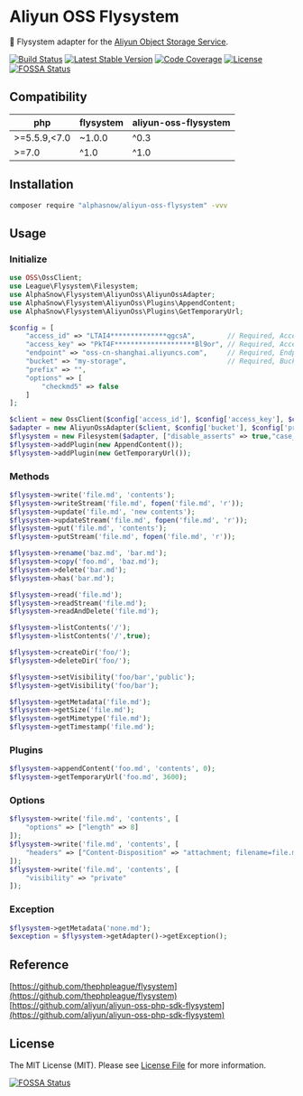 # Aliyun OSS Flysystem

💾 Flysystem adapter for the [Aliyun Object Storage Service](http://oss.aliyun.com).

[![Build Status](https://github.com/alphasnow/aliyun-oss-flysystem/workflows/CI/badge.svg)](https://github.com/alphasnow/aliyun-oss-flysystem/actions)
[![Latest Stable Version](https://poser.pugx.org/alphasnow/aliyun-oss-flysystem/v/stable)](https://packagist.org/packages/alphasnow/aliyun-oss-flysystem)
[![Code Coverage](https://scrutinizer-ci.com/g/alphasnow/aliyun-oss-flysystem/badges/coverage.png?b=master)](https://scrutinizer-ci.com/g/alphasnow/aliyun-oss-flysystem/?branch=master)
[![License](https://poser.pugx.org/alphasnow/aliyun-oss-flysystem/license)](https://packagist.org/packages/alphasnow/aliyun-oss-flysystem)
[![FOSSA Status](https://app.fossa.com/api/projects/git%2Bgithub.com%2Falphasnow%2Faliyun-oss-flysystem.svg?type=shield)](https://app.fossa.com/projects/git%2Bgithub.com%2Falphasnow%2Faliyun-oss-flysystem?ref=badge_shield)

## Compatibility

| **php**  | **flysystem**  |  **aliyun-oss-flysystem** |
|---|---|---|
|>=5.5.9,\<7.0| ~1.0.0  | ^0.3  |
|>=7.0| ^1.0 | ^1.0  |

## Installation

```bash
composer require "alphasnow/aliyun-oss-flysystem" -vvv
```

## Usage

### Initialize
```php
use OSS\OssClient;
use League\Flysystem\Filesystem;
use AlphaSnow\Flysystem\AliyunOss\AliyunOssAdapter;
use AlphaSnow\Flysystem\AliyunOss\Plugins\AppendContent;
use AlphaSnow\Flysystem\AliyunOss\Plugins\GetTemporaryUrl;

$config = [
    "access_id" => "LTAI4**************qgcsA",        // Required, AccessKey
    "access_key" => "PkT4F********************Bl9or", // Required, AccessKey Key Secret
    "endpoint" => "oss-cn-shanghai.aliyuncs.com",     // Required, Endpoint
    "bucket" => "my-storage",                         // Required, Bucket
    "prefix" => "",
    "options" => [
        "checkmd5" => false
    ]
];

$client = new OssClient($config['access_id'], $config['access_key'], $config['endpoint']);
$adapter = new AliyunOssAdapter($client, $config['bucket'], $config['prefix'], $config['options']);
$flysystem = new Filesystem($adapter, ["disable_asserts" => true,"case_sensitive" => true]);
$flysystem->addPlugin(new AppendContent());
$flysystem->addPlugin(new GetTemporaryUrl());
```

### Methods
```php
$flysystem->write('file.md', 'contents');
$flysystem->writeStream('file.md', fopen('file.md', 'r'));
$flysystem->update('file.md', 'new contents');
$flysystem->updateStream('file.md', fopen('file.md', 'r'));
$flysystem->put('file.md', 'contents');
$flysystem->putStream('file.md', fopen('file.md', 'r'));

$flysystem->rename('baz.md', 'bar.md');
$flysystem->copy('foo.md', 'baz.md');
$flysystem->delete('bar.md');
$flysystem->has('bar.md');

$flysystem->read('file.md');
$flysystem->readStream('file.md');
$flysystem->readAndDelete('file.md');

$flysystem->listContents('/');
$flysystem->listContents('/',true);

$flysystem->createDir('foo/');
$flysystem->deleteDir('foo/');

$flysystem->setVisibility('foo/bar','public');
$flysystem->getVisibility('foo/bar');

$flysystem->getMetadata('file.md');
$flysystem->getSize('file.md');
$flysystem->getMimetype('file.md');
$flysystem->getTimestamp('file.md');
```

### Plugins
```php
$flysystem->appendContent('foo.md', 'contents', 0);
$flysystem->getTemporaryUrl('foo.md', 3600);
```

### Options
```php
$flysystem->write('file.md', 'contents', [
    "options" => ["length" => 8]
]);
$flysystem->write('file.md', 'contents', [
    "headers" => ["Content-Disposition" => "attachment; filename=file.md"]
]);
$flysystem->write('file.md', 'contents', [
    "visibility" => "private"
]);
```

### Exception
```php
$flysystem->getMetadata('none.md');
$exception = $flysystem->getAdapter()->getException();
```

## Reference
[https://github.com/thephpleague/flysystem](https://github.com/thephpleague/flysystem)  
[https://github.com/aliyun/aliyun-oss-php-sdk-flysystem](https://github.com/aliyun/aliyun-oss-php-sdk-flysystem)  

## License
The MIT License (MIT). Please see [License File](LICENSE) for more information.

[![FOSSA Status](https://app.fossa.com/api/projects/git%2Bgithub.com%2Falphasnow%2Faliyun-oss-flysystem.svg?type=large)](https://app.fossa.com/projects/git%2Bgithub.com%2Falphasnow%2Faliyun-oss-flysystem?ref=badge_large)
